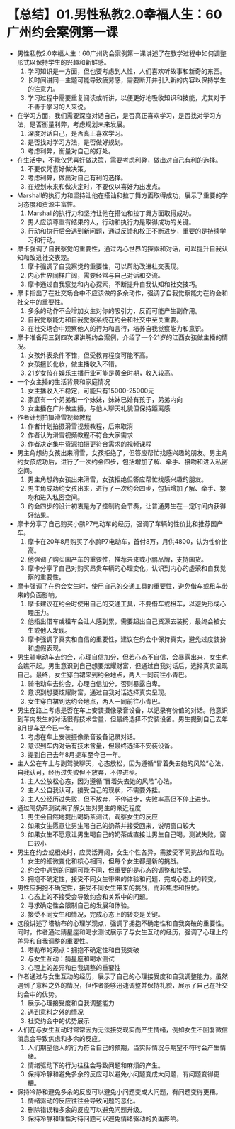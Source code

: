 # 【总结】01.男性私教2.0幸福人生：60广州约会案例第一课

-   男性私教2.0幸福人生：60广州约会案例第一课讲述了在教学过程中如何调整形式以保持学生的兴趣和新鲜感。
    1.  学习知识是一方面，但也要考虑到人性，人们喜欢听故事和新奇的东西。
    2.  长时间讲同一主题可能导致疲劳感，需要断开并引入新的内容以保持学生的注意力。
    3.  学习过程中需要重复阅读或听讲，以便更好地吸收知识和技能，尤其对于不善于学习的人来说。
-   在学习方面，我们需要深度对话自己，是否真正喜欢学习，是否找对学习方法，是否衡量利弊，考虑规划未来发展。
    1.  深度对话自己，是否真正喜欢学习。
    2.  是否找对学习方法，是否做好规划。
    3.  考虑利弊，衡量对自己的好处。
-   在生活中，不能仅凭喜好做决策，需要考虑利弊，做出对自己有利的选择。
    1.  不要仅凭喜好做决策。
    2.  考虑利弊，做出对自己有利的选择。
    3.  在规划未来和做决定时，不要仅以喜好为出发点。
-   Marshall的执行力和坚持让他在搭讪和拉丁舞方面取得成功，展示了重要的学习态度和资源丰富性。
    1.  Marshall的执行力和坚持让他在搭讪和拉丁舞方面取得成功。
    2.  男人应该尊重有结果的人，行动和执行力是取得成功的关键。
    3.  行动和执行后会遇到新问题，通过反馈和校正不断进步，重要的是持续学习和行动。
-   摩卡强调了自我察觉的重要性，通过内心世界的探索和对话，可以提升自我认知和改进社交表现。
    1.  摩卡强调了自我察觉的重要性，可以帮助改进社交表现。
    2.  内心世界同样广阔，需要经常与自己对话和交流。
    3.  摩卡通过自我察觉和内心探索，不断提升自我认知和社交技巧。
-   摩卡指出了在社交场合中不应该做的多余动作，强调了自我觉察能力在约会和社交中的重要性。
    1.  多余的动作不会增加女生对你的吸引力，反而可能产生副作用。
    2.  自我觉察能力和自我觉察系统在约会和社交中至关重要。
    3.  在社交场合中观察他人的行为和言行，培养自我觉察能力和意识。
-   摩卡准备用三到四次课讲解约会案例，介绍了一个21岁的江西女孩做主播的情况。
    1.  女孩外表条件不错，但受教育程度可能不高。
    2.  女孩擅长化妆，做主播收入不错。
    3.  21岁女孩在娱乐主播行业可能是黄金时期，收入较高。
-   一个女主播的生活背景和家庭情况
    1.  女主播收入不稳定，可能只有15000-25000元
    2.  家庭有一个弟弟和一个妹妹，妹妹已婚有孩子，弟弟内向
    3.  女主播在广州做主播，与他人聊天礼貌但保持距离感
-   作者计划拍摄滑雪视频教程
    1.  作者计划拍摄滑雪视频教程，后来取消
    2.  作者认为滑雪视频教程不符合大家需求
    3.  作者决定集中资源拍摄更符合需求的视频课程
-   男主角想约女孩出来滑雪，女孩拒绝了，但答应帮忙找感兴趣的朋友。男主角约女孩成功后，进行了一次约会四步，包括增加了解、牵手、接吻和进入私密空间。
    1.  男主角想约女孩出来滑雪，女孩拒绝但答应帮忙找感兴趣的朋友。
    2.  男主角成功约女孩出来，进行了一次约会四步，包括增加了解、牵手、接吻和进入私密空间。
    3.  约会四步的设计初衷是为了控制约会节奏，让普通男生在一定时间内获得好结果。
-   摩卡分享了自己购买小鹏P7电动车的经历，强调了车辆的性价比和推荐国产车。
    1.  摩卡在20年8月购买了小鹏P7电动车，首付8万，月供4800，认为性价比高。
    2.  他强调了购买国产车的重要性，推荐未来或小鹏品牌，支持国货。
    3.  摩卡分享了自己对购买昂贵车辆的心理变化，认识到内心的虚荣和自我觉察的重要性。
-   摩卡强调了在约会女生时，使用自己的交通工具的重要性，避免借车或租车带来的负面影响。
    1.  摩卡建议在约会时使用自己的交通工具，不要借车或租车，以避免形成心理压力。
    2.  他指出借车或租车会让人感到累，需要超出自己资源去装扮，最终会被女生或他人发现。
    3.  摩卡强调了真实和自信的重要性，建议在约会中保持真实，避免过度装扮和虚假表现。
-   男生骑电动车去约会，心理自信加分，但若心态不自信，会暴露出来，女生也会瞧不起。男生意识到自己想要炫耀财富，但通过自我对话后，选择真实呈现自己。最终，女生穿白裙来到约会地点，两人一同前往小青巴。
    1.  骑电动车去约会，心理自信加分，否则暴露自卑。
    2.  意识到想要炫耀财富，通过自我对话选择真实呈现。
    3.  女生穿白裙到达约会地点，两人一同前往小青巴。
-   男生在路上考虑是否在车上安装摄像录音设备，以记录有价值的对话。他意识到车内发生的对话很有技术含量，但最终选择不安装设备。男生提到自己去年8月提车至今已一年。
    1.  考虑在车上安装摄像录音设备记录对话。
    2.  意识到车内对话有技术含量，但最终选择不安装设备。
    3.  提到自己去年8月提车至今已一年。
-   主人公在车上与副驾驶聊天，心态放松，因为遵循“冒着失去她的风险”心法，自我认可，经历过失败但不放弃，不停进步。
    1.  主人公放松心态，因为遵循“冒着失去她的风险”心法。
    2.  主人公自我认可，接受自己的现状，不需要外挂。
    3.  主人公经历过失败，但不放弃，不停进步，失败率高但不停止进步。
-   通过喝奶茶测试来了解女生对男生的亲近程度
    1.  男生会自然地提出喝奶茶测试，观察女生的反应
    2.  如果女生愿意让男生喝自己的奶茶并接受回来，说明窗口较大
    3.  如果女生不愿意让男生喝自己的奶茶或直接让男生自己喝，测试失败，窗口较小
-   男生在约会或相处时，应灵活开阔，女生个性各异，需接受不同挑战和互动。
    1.  女生的细微变化和核心相同，但每个女生都是新的挑战。
    2.  约会中遇到的问题可能不同，但重要的是心态的调整和接受。
    3.  拥抱不确定性，接受不同女生带来的体验和问题，完成心态上的转变。
-   男性应拥抱不确定性，接受不同女生带来的挑战，而非焦虑和担忧。
    1.  心态上的不接受会导致约会和关系中的问题。
    2.  寻求确定性会限制自己的发展和体验。
    3.  接受不同女生和情况，完成心态上的转变是关键。
-   这段讲述了塔勒布的心理学观点，强调了拥抱不确定性和自我突破的重要性。同时，作者通过猜星座和喝水测试展示了与女生互动的经历，强调了心理上的差异和自我调整的重要性。
    1.  塔勒布的观点：拥抱不确定性和自我突破
    2.  与女生互动：猜星座和喝水测试
    3.  心理上的差异和自我调整的重要性
-   作者通过与女生互动的经历，展示了自己的心理接受度和自我调整能力。虽然遇到了意料之外的情况，但作者能够迅速调整并保持礼貌，展示了自己在社交约会中的优势。
    1.  展示心理接受度和自我调整能力
    2.  遇到意料之外的情况
    3.  社交约会中的优势展示
-   人们在与女生互动时常常因为无法接受现实而产生情绪，例如女生不回复微信消息会导致焦虑和多余的反应。
    1.  人们期望他人的行为符合自己的预期，当实际情况与期望不符时会产生情绪。
    2.  情绪驱动下的行为往往会导致问题和麻烦的产生。
    3.  保持冷静和避免多余的反应可以避免小问题变成大问题，有问题变得更糟。
-   保持冷静和避免多余的反应可以避免小问题变成大问题，有问题变得更糟。
    1.  情绪驱动的反应往往会导致问题的恶化。
    2.  删除错误和多余的反应可以避免问题升级。
    3.  保持冷静和理性对待问题可以避免情绪驱动的负面影响。